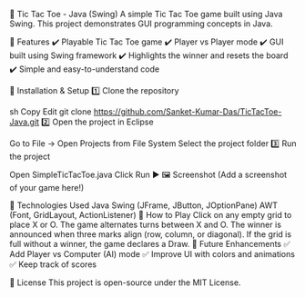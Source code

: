 📝 Tic Tac Toe - Java (Swing)
A simple Tic Tac Toe game built using Java Swing. This project demonstrates GUI programming concepts in Java.

📌 Features
✔️ Playable Tic Tac Toe game
✔️ Player vs Player mode
✔️ GUI built using Swing framework
✔️ Highlights the winner and resets the board
✔️ Simple and easy-to-understand code

🔧 Installation & Setup
1️⃣ Clone the repository

sh
Copy
Edit
git clone https://github.com/Sanket-Kumar-Das/TicTacToe-Java.git
2️⃣ Open the project in Eclipse

Go to File → Open Projects from File System
Select the project folder
3️⃣ Run the project

Open SimpleTicTacToe.java
Click Run ▶
🖼️ Screenshot
(Add a screenshot of your game here!)

📜 Technologies Used
Java
Swing (JFrame, JButton, JOptionPane)
AWT (Font, GridLayout, ActionListener)
📌 How to Play
Click on any empty grid to place X or O.
The game alternates turns between X and O.
The winner is announced when three marks align (row, column, or diagonal).
If the grid is full without a winner, the game declares a Draw.
📌 Future Enhancements
✅ Add Player vs Computer (AI) mode
✅ Improve UI with colors and animations
✅ Keep track of scores

📄 License
This project is open-source under the MIT License.
